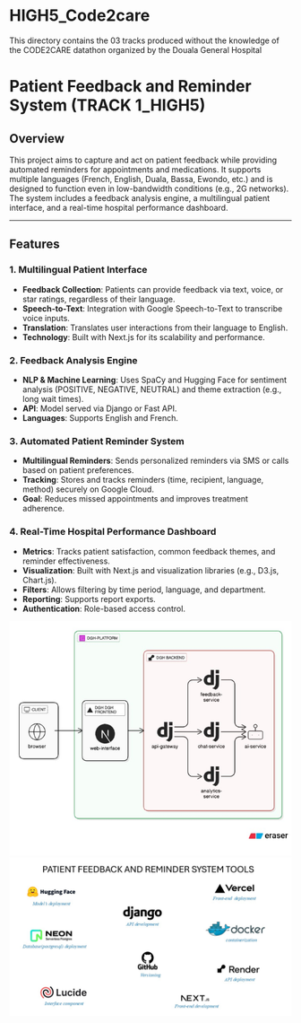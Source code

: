 # HIGH5_Code2care
This directory contains the 03 tracks produced without the knowledge of the CODE2CARE datathon organized by the Douala General Hospital


# Patient Feedback and Reminder System (TRACK 1_HIGH5)

## Overview
This project aims to capture and act on patient feedback while providing automated reminders for appointments and medications. It supports multiple languages (French, English, Duala, Bassa, Ewondo, etc.) and is designed to function even in low-bandwidth conditions (e.g., 2G networks). The system includes a feedback analysis engine, a multilingual patient interface, and a real-time hospital performance dashboard.

---

## Features

### 1. Multilingual Patient Interface
- **Feedback Collection**: Patients can provide feedback via text, voice, or star ratings, regardless of their language.
- **Speech-to-Text**: Integration with Google Speech-to-Text to transcribe voice inputs.
- **Translation**: Translates user interactions from their language to English.
- **Technology**: Built with Next.js for its scalability and performance.

### 2. Feedback Analysis Engine
- **NLP & Machine Learning**: Uses SpaCy and Hugging Face for sentiment analysis (POSITIVE, NEGATIVE, NEUTRAL) and theme extraction (e.g., long wait times).
- **API**: Model served via Django or Fast API.
- **Languages**: Supports English and French.

### 3. Automated Patient Reminder System
- **Multilingual Reminders**: Sends personalized reminders via SMS or calls based on patient preferences.
- **Tracking**: Stores and tracks reminders (time, recipient, language, method) securely on Google Cloud.
- **Goal**: Reduces missed appointments and improves treatment adherence.

### 4. Real-Time Hospital Performance Dashboard
- **Metrics**: Tracks patient satisfaction, common feedback themes, and reminder effectiveness.
- **Visualization**: Built with Next.js and visualization libraries (e.g., D3.js, Chart.js).
- **Filters**: Allows filtering by time period, language, and department.
- **Reporting**: Supports report exports.
- **Authentication**: Role-based access control.

![Architecture](docs/architecture.jpg)
![Tools](docs/patient_feedback_tools1.JPG)
